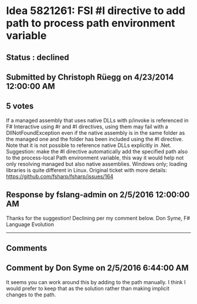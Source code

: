 # Idea 5821261: FSI #I directive to add path to process path environment variable #

## Status : declined

## Submitted by Christoph Rüegg on 4/23/2014 12:00:00 AM

## 5 votes

If a managed assembly that uses native DLLs with p/invoke is referenced in F# Interactive using #r and #I directives, using them may fail with a DllNotFoundException even if the native assembly is in the same folder as the managed one and the folder has been included using the #I directive. Note that it is not possible to reference native DLLs explicitly in .Net.
Suggestion: make the #I directive automatically add the specified path also to the process-local Path environment variable, this way it would help not only resolving managed but also native assemblies.
Windows only; loading libraries is quite different in Linux.
Original ticket with more details: https://github.com/fsharp/fsharp/issues/164



## Response by fslang-admin on 2/5/2016 12:00:00 AM

Thanks for the suggestion! Declining per my comment below.
Don Syme, F# Language Evolution

------------------------
## Comments


## Comment by Don Syme on 2/5/2016 6:44:00 AM
It seems you can work around this by adding to the path manually. I think I would prefer to keep that as the solution rather than making implicit changes to the path.


